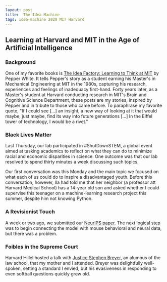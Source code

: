 ```yaml
---
layout: post
title:  The Idea Machine 
tags: idea-machine 2020 MIT Harvard
---
```


## Learning at Harvard and MIT in the Age of Artificial Intelligence

### Background

One of my favorite books is <a href="https://mitpress.mit.edu/books/idea-factory">
The Idea Factory: Learning to Think at MIT</a> by Pepper White. It tells Pepper's story
as a student earning his Master's in Mechanical Engineering at MIT in the 1980s,
capturing his research, experiences and feelings of inadequacy first-hand. Forty years
later, as a Master's student at Harvard conducting research in MIT's Brain and Cognitive
Science Department, these posts are my stories, inspired by Pepper and in tribute to
those who came before. To paraphrase my favorite quote, "If I could see \[...\] an insight,
a new way of looking at it that would maybe, just maybe, find its way into future generations
\[...\] In the Eiffel tower of technology, I would be a rivet."

### Black Lives Matter

Last Thursday, our lab participated in #ShutDownSTEM, a global event aimed at 
tasking academics to reflect on what they can do to minimize racial and economic
disparities in science. One outcome was that our lab resolved to spend thirty
minutes a week discussing such topics.

Our first conversation was this Monday and the main topic we focused on what each
of us could do to inspire a disadvantaged youth. Before this conversation, however,
Ila had told me that her neighbor (a professor att Harvard Medical School) has a 
14-year old son and asked whether I could supervise this teenager on a 
machine-learning research project this summer, despite him not knowing Python.

### A Revisionist Touch

A week or two ago, we submitted our [NeurIPS paper](https://www.biorxiv.org/content/10.1101/2020.06.09.142745v2).
The next logical step was to begin connecting the model with mouse behavioral
and neural data, but there was a problem.


### Foibles in the Supreme Court

Harvard Hillel hosted a talk with [Justice Stephen Breyer](https://en.wikipedia.org/wiki/Stephen_Breyer),
an alumnus of the law school, that my mother and I attended. Breyer was 
delightfully well-spoken, setting a standard I envied, but his evasiveness in
responding to even softball questions quickly grew old. 